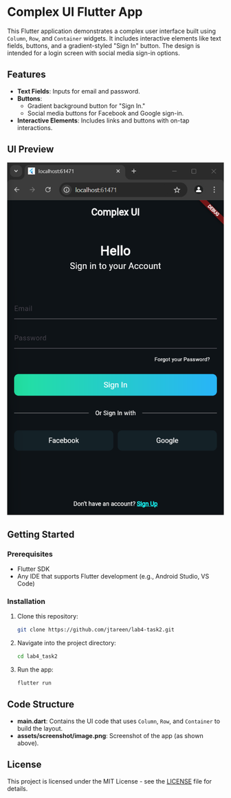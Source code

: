 # Complex UI Flutter App

This Flutter application demonstrates a complex user interface built using `Column`, `Row`, and `Container` widgets. It includes interactive elements like text fields, buttons, and a gradient-styled "Sign In" button. The design is intended for a login screen with social media sign-in options.

## Features
- **Text Fields**: Inputs for email and password.
- **Buttons**: 
  - Gradient background button for "Sign In."
  - Social media buttons for Facebook and Google sign-in.
- **Interactive Elements**: Includes links and buttons with on-tap interactions.

## UI Preview

![App Screenshot](./assets/screenshot/image.png)

## Getting Started

### Prerequisites
- Flutter SDK
- Any IDE that supports Flutter development (e.g., Android Studio, VS Code)

### Installation
1. Clone this repository:
   ```bash
   git clone https://github.com/jtareen/lab4-task2.git
   ```
2. Navigate into the project directory:
   ```bash
   cd lab4_task2
   ```
3. Run the app:
   ```bash
   flutter run
   ```

## Code Structure

- **main.dart**: Contains the UI code that uses `Column`, `Row`, and `Container` to build the layout.
- **assets/screenshot/image.png**: Screenshot of the app (as shown above).

## License

This project is licensed under the MIT License - see the [LICENSE](LICENSE) file for details.

